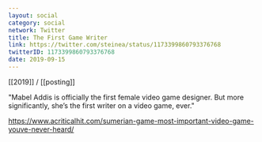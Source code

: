 ```yaml
---
layout: social
category: social
network: Twitter
title: The First Game Writer
link: https://twitter.com/steinea/status/1173399860793376768
twitterID: 1173399860793376768
date: 2019-09-15
---
```


[[2019]] / [[posting]]

"Mabel Addis is officially the first female video game designer. But more significantly, she’s the first writer on a video game, ever."

<https://www.acriticalhit.com/sumerian-game-most-important-video-game-youve-never-heard/>
